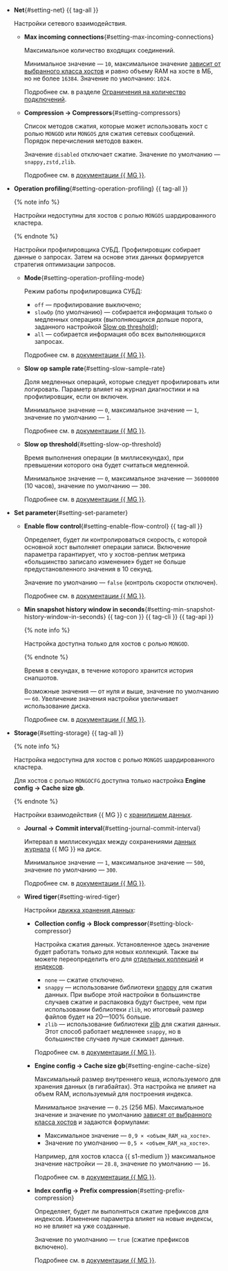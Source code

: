 

- **Net**{#setting-net} {{ tag-all }}

  Настройки сетевого взаимодействия.

  - **Max incoming connections**{#setting-max-incoming-connections}

    Максимальное количество входящих соединений.

    Минимальное значение — `10`, максимальное значение [зависит от выбранного класса хостов](#settings-instance-dependent) и равно объему RAM на хосте в МБ, но не более `16384`. Значение по умолчанию: `1024`.

    Подробнее см. в разделе [Ограничения на количество подключений](../../managed-mongodb/operations/connect/index.md#connection-limits).

  - **Compression → Compressors**{#setting-compressors}

    Список методов сжатия, которые может использовать хост с ролью `MONGOD` или `MONGOS` для сжатия сетевых сообщений. Порядок перечисления методов важен.

    Значение `disabled` отключает сжатие. Значение по умолчанию — `snappy,zstd,zlib`.

    Подробнее см. в [документации {{ MG }}](https://mongodb.com/docs/manual/reference/configuration-options/#mongodb-setting-net.compression.compressors).

- **Operation profiling**{#setting-operation-profiling} {{ tag-all }}

  {% note info  %}

  Настройки недоступны для хостов с ролью `MONGOS` шардированного кластера.

  {% endnote %}

  Настройки профилировщика СУБД. Профилировщик собирает данные о запросах. Затем на основе этих данных формируется стратегия оптимизации запросов.

  - **Mode**{#setting-operation-profiling-mode}
  
    Режим работы профилировщика СУБД:

    - `off` — профилирование выключено;
    - `slowOp` (по умолчанию) — собирается информация только о медленных операциях (выполняющихся дольше порога, заданного настройкой [Slow op threshold](#setting-slow-op-threshold));
    - `all` — собирается информация обо всех выполняющихся запросах.

    Подробнее см. в [документации {{ MG }}](https://docs.mongodb.com/manual/administration/analyzing-mongodb-performance/#database-profiling).

  - **Slow op sample rate**{#setting-slow-sample-rate}

    Доля медленных операций, которые следует профилировать или логировать. Параметр влияет на журнал диагностики и на профилировщик, если он включен.

    Минимальное значение — `0`, максимальное значение — `1`, значение по умолчанию — `1`.

    Подробнее см. в [документации {{ MG }}](https://mongodb.com/docs/manual/reference/configuration-options/#mongodb-setting-operationProfiling.slowOpSampleRate).

  - **Slow op threshold**{#setting-slow-op-threshold}
  
    Время выполнения операции (в миллисекундах), при превышении которого она будет считаться медленной.

    Минимальное значение — `0`, максимальное значение — `36000000` (10 часов), значение по умолчанию — `300`.

    Подробнее см. в [документации {{ MG }}](https://docs.mongodb.com/manual/tutorial/manage-the-database-profiler/#specify-the-threshold-for-slow-operations).


- **Set parameter**{#setting-set-parameter}

  - **Enable flow control**{#setting-enable-flow-control} {{ tag-all }}

    Определяет, будет ли контролироваться скорость, с которой основной хост выполняет операции записи. Включение параметра гарантирует, что у хостов-реплик метрика «большинство записало изменение» будет не больше предустановленного значения в 10 секунд.

    Значение по умолчанию — `false` (контроль скорости отключен).

    Подробнее см. в [документации {{ MG }}](https://mongodb.com/docs/manual/reference/parameters/#mongodb-parameter-param.enableFlowControl).

  - **Min snapshot history window in seconds**{#setting-min-snapshot-history-window-in-seconds} {{ tag-con }} {{ tag-cli }} {{ tag-api }}

    {% note info %}

    Настройка доступна только для хостов с ролью `MONGOD`.

    {% endnote %}

    Время в секундах, в течение которого хранится история снапшотов.

    Возможные значения — от нуля и выше, значение по умолчанию — `60`. Увеличение значения настройки увеличивает использование диска.

    Подробнее см. в [документации {{ MG }}](https://mongodb.com/docs/manual/reference/parameters/#mongodb-parameter-param.minSnapshotHistoryWindowInSeconds).

- **Storage**{#setting-storage} {{ tag-all }}

  {% note info %}

  Настройка недоступна для хостов с ролью `MONGOS` шардированного кластера.

  Для хостов с ролью `MONGOCFG` доступна только настройка **Engine config → Cache size gb**.

  {% endnote %}

  Настройки взаимодействия {{ MG }} с [хранилищем данных](https://docs.mongodb.com/manual/core/storage-engines/).

  - **Journal → Commit interval**{#setting-journal-commit-interval}
  
    Интервал в миллисекундах между сохранениями [данных журнала](https://docs.mongodb.com/manual/core/journaling/) {{ MG }} на диск.

    Минимальное значение — `1`, максимальное значение — `500`, значение по умолчанию — `300`.

    Подробнее см. в [документации {{ MG }}](https://docs.mongodb.com/manual/reference/configuration-options/#mongodb-setting-storage.journal.commitIntervalMs).

  - **Wired tiger**{#setting-wired-tiger}
  
    Настройки [движка хранения данных](https://docs.mongodb.com/manual/core/wiredtiger/):
    
    - **Collection config → Block compressor**{#setting-block-compressor}
    
      Настройка сжатия данных. Установленное здесь значение будет работать только для новых коллекций. Также вы можете переопределить его для [отдельных коллекций](https://docs.mongodb.com/manual/reference/method/db.createCollection/#create-collection-storage-engine-options) и [индексов](https://docs.mongodb.com/manual/reference/method/db.collection.createIndex/#options).

      - `none` — сжатие отключено.
      - `snappy` — использование библиотеки [snappy](https://google.github.io/snappy/) для сжатия данных. При выборе этой настройки в большинстве случаев сжатие и распаковка будут быстрее, чем при использовании библиотеки `zlib`, но итоговый размер файлов будет на 20—100% больше.
      - `zlib` — использование библиотеки [zlib](http://www.zlib.net/) для сжатия данных. Этот способ работает медленнее `snappy`, но в большинстве случаев лучше сжимает данные.

      Подробнее см. в [документации {{ MG }}](https://docs.mongodb.com/manual/reference/configuration-options/#mongodb-setting-storage.wiredTiger.collectionConfig.blockCompressor).

    - **Engine config → Cache size gb**{#setting-engine-cache-size}

      Максимальный размер внутреннего кеша, используемого для хранения данных (в гигабайтах). Эта настройка не влияет на объем RAM, используемый для построения индекса.

      Минимальное значение — `0.25` (256 МБ). Максимальное значение и значение по умолчанию [зависят от выбранного класса хостов](#settings-instance-dependent) и задаются формулами:

      - Максимальное значение — `0,9 × <объем_RAM_на_хосте>`.
      - Значение по умолчанию — `0,5 × <объем_RAM_на_хосте>`.

      Например, для хостов класса {{ s1-medium }} максимальное значение настройки — `28.8`, значение по умолчанию — `16`.

      Подробнее см. в [документации {{ MG }}](https://docs.mongodb.com/manual/reference/configuration-options/#mongodb-setting-storage.wiredTiger.engineConfig.cacheSizeGB).

    - **Index config → Prefix compression**{#setting-prefix-compression}

      Определяет, будет ли выполняться сжатие префиксов для индексов. Изменение параметра влияет на новые индексы, но не влияет на уже созданные.

      Значение по умолчанию — `true` (сжатие префиксов включено).

      Подробнее см. в [документации {{ MG }}](https://mongodb.com/docs/manual/reference/configuration-options/#mongodb-setting-storage.wiredTiger.indexConfig.prefixCompression).
